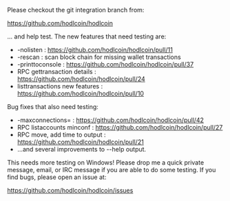 Please checkout the git integration branch from:

https://github.com/hodlcoin/hodlcoin

... and help test.  The new features that need testing are:

* -nolisten : https://github.com/hodlcoin/hodlcoin/pull/11
* -rescan : scan block chain for missing wallet transactions
* -printtoconsole : https://github.com/hodlcoin/hodlcoin/pull/37
* RPC gettransaction details : https://github.com/hodlcoin/hodlcoin/pull/24
* listtransactions new features : https://github.com/hodlcoin/hodlcoin/pull/10

Bug fixes that also need testing:

* -maxconnections= : https://github.com/hodlcoin/hodlcoin/pull/42
* RPC listaccounts minconf : https://github.com/hodlcoin/hodlcoin/pull/27
* RPC move, add time to output : https://github.com/hodlcoin/hodlcoin/pull/21
* ...and several improvements to --help output.

This needs more testing on Windows!  Please drop me a quick private message, email, or IRC message if you are able to do some testing.  If you find bugs, please open an issue at:

https://github.com/hodlcoin/hodlcoin/issues

